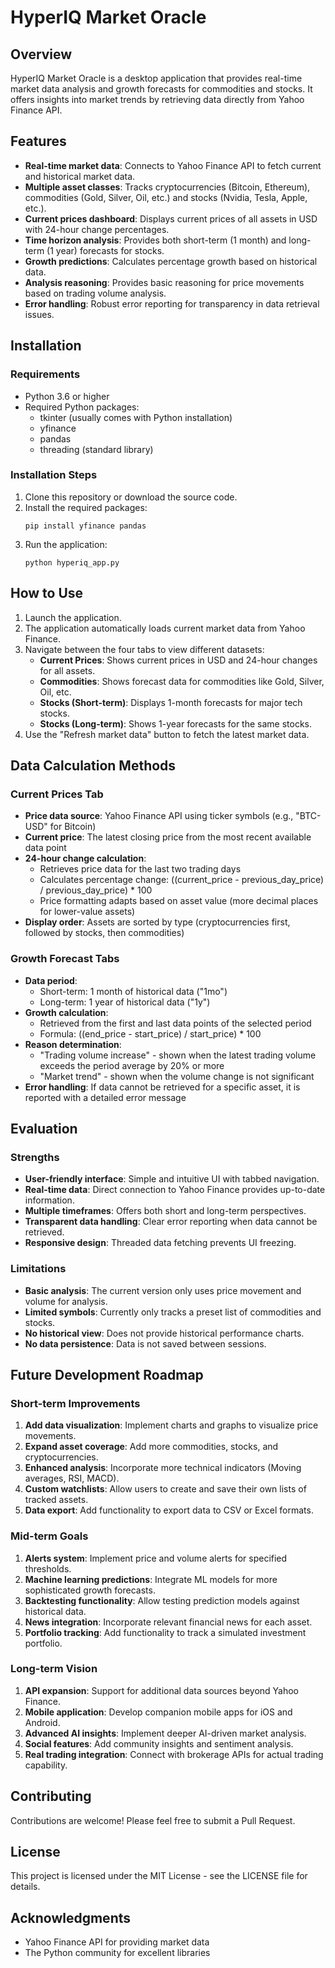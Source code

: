 # HyperIQ Market Oracle

## Overview
HyperIQ Market Oracle is a desktop application that provides real-time market data analysis and growth forecasts for commodities and stocks. It offers insights into market trends by retrieving data directly from Yahoo Finance API.

## Features
- **Real-time market data**: Connects to Yahoo Finance API to fetch current and historical market data.
- **Multiple asset classes**: Tracks cryptocurrencies (Bitcoin, Ethereum), commodities (Gold, Silver, Oil, etc.) and stocks (Nvidia, Tesla, Apple, etc.).
- **Current prices dashboard**: Displays current prices of all assets in USD with 24-hour change percentages.
- **Time horizon analysis**: Provides both short-term (1 month) and long-term (1 year) forecasts for stocks.
- **Growth predictions**: Calculates percentage growth based on historical data.
- **Analysis reasoning**: Provides basic reasoning for price movements based on trading volume analysis.
- **Error handling**: Robust error reporting for transparency in data retrieval issues.

## Installation

### Requirements
- Python 3.6 or higher
- Required Python packages:
  - tkinter (usually comes with Python installation)
  - yfinance
  - pandas
  - threading (standard library)

### Installation Steps
1. Clone this repository or download the source code.
2. Install the required packages:
   ```
   pip install yfinance pandas
   ```
3. Run the application:
   ```
   python hyperiq_app.py
   ```

## How to Use
1. Launch the application.
2. The application automatically loads current market data from Yahoo Finance.
3. Navigate between the four tabs to view different datasets:
   - **Current Prices**: Shows current prices in USD and 24-hour changes for all assets.
   - **Commodities**: Shows forecast data for commodities like Gold, Silver, Oil, etc.
   - **Stocks (Short-term)**: Displays 1-month forecasts for major tech stocks.
   - **Stocks (Long-term)**: Shows 1-year forecasts for the same stocks.
4. Use the "Refresh market data" button to fetch the latest market data.

## Data Calculation Methods

### Current Prices Tab
- **Price data source**: Yahoo Finance API using ticker symbols (e.g., "BTC-USD" for Bitcoin)
- **Current price**: The latest closing price from the most recent available data point
- **24-hour change calculation**: 
  - Retrieves price data for the last two trading days
  - Calculates percentage change: ((current_price - previous_day_price) / previous_day_price) * 100
  - Price formatting adapts based on asset value (more decimal places for lower-value assets)
- **Display order**: Assets are sorted by type (cryptocurrencies first, followed by stocks, then commodities)

### Growth Forecast Tabs
- **Data period**: 
  - Short-term: 1 month of historical data ("1mo")
  - Long-term: 1 year of historical data ("1y")
- **Growth calculation**: 
  - Retrieved from the first and last data points of the selected period
  - Formula: ((end_price - start_price) / start_price) * 100
- **Reason determination**:
  - "Trading volume increase" - shown when the latest trading volume exceeds the period average by 20% or more
  - "Market trend" - shown when the volume change is not significant
- **Error handling**: If data cannot be retrieved for a specific asset, it is reported with a detailed error message

## Evaluation

### Strengths
- **User-friendly interface**: Simple and intuitive UI with tabbed navigation.
- **Real-time data**: Direct connection to Yahoo Finance provides up-to-date information.
- **Multiple timeframes**: Offers both short and long-term perspectives.
- **Transparent data handling**: Clear error reporting when data cannot be retrieved.
- **Responsive design**: Threaded data fetching prevents UI freezing.

### Limitations
- **Basic analysis**: The current version only uses price movement and volume for analysis.
- **Limited symbols**: Currently only tracks a preset list of commodities and stocks.
- **No historical view**: Does not provide historical performance charts.
- **No data persistence**: Data is not saved between sessions.

## Future Development Roadmap

### Short-term Improvements
1. **Add data visualization**: Implement charts and graphs to visualize price movements.
2. **Expand asset coverage**: Add more commodities, stocks, and cryptocurrencies.
3. **Enhanced analysis**: Incorporate more technical indicators (Moving averages, RSI, MACD).
4. **Custom watchlists**: Allow users to create and save their own lists of tracked assets.
5. **Data export**: Add functionality to export data to CSV or Excel formats.

### Mid-term Goals
1. **Alerts system**: Implement price and volume alerts for specified thresholds.
2. **Machine learning predictions**: Integrate ML models for more sophisticated growth forecasts.
3. **Backtesting functionality**: Allow testing prediction models against historical data.
4. **News integration**: Incorporate relevant financial news for each asset.
5. **Portfolio tracking**: Add functionality to track a simulated investment portfolio.

### Long-term Vision
1. **API expansion**: Support for additional data sources beyond Yahoo Finance.
2. **Mobile application**: Develop companion mobile apps for iOS and Android.
3. **Advanced AI insights**: Implement deeper AI-driven market analysis.
4. **Social features**: Add community insights and sentiment analysis.
5. **Real trading integration**: Connect with brokerage APIs for actual trading capability.

## Contributing
Contributions are welcome! Please feel free to submit a Pull Request.

## License
This project is licensed under the MIT License - see the LICENSE file for details.

## Acknowledgments
- Yahoo Finance API for providing market data
- The Python community for excellent libraries 